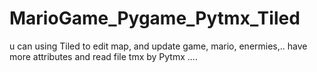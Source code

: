 # MarioGame_Pygame_Pytmx_Tiled
u can using Tiled to edit map, and update game, mario, enermies,.. have more attributes and read file tmx by Pytmx ....
